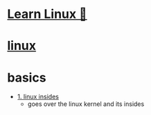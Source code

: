 # [Learn Linux 🐧](https://my.mindnode.com/jm89qy7HU6d8WuxRKdxrAicNnEgSPaeSJ7poN6VC#96.7,252.4,2)

# [linux](http://www.wikiwand.com/en/Linux)


# basics


- [1. linux insides](https://0xax.gitbooks.io/linux-insides/content/index.html)
  - goes over the linux kernel and its insides

